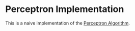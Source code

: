 # Perceptron Implementation

This is a naive implementation of the [Perceptron Algorithm](https://en.wikipedia.org/wiki/Perceptron). 
